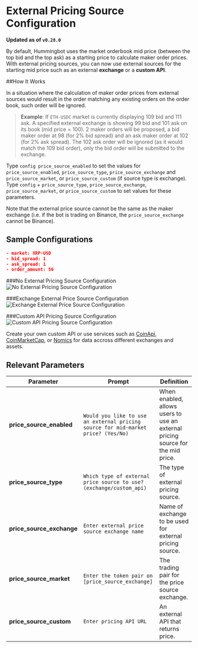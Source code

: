 # External Pricing Source Configuration

**Updated as of `v0.28.0`**

By default, Hummingbot uses the market orderbook mid price (between the top bid and the top ask) as a starting price to calculate maker order prices. 
With external pricing sources, you can now use external sources for the starting mid price such as an external **exchange** or a **custom API**.

##How It Works

In a situation where the calculation of maker order prices from external sources would result in the order matching any existing orders on the order book, such order will be ignored. 

>**Example**: If `ETH-USDC` market is currently displaying 109 bid and 111 ask. A specified external exchange is showing 99 bid and 101 ask on its book (mid price = 100). 2 maker orders will be proposed, a bid maker order at 98 (for 2% bid spread) and an ask maker order at 102 (for 2% ask spread). The 102 ask order will be ignored (as it would match the 109 bid order), only the bid order will be submitted to the exchange. 

Type `config price_source_enabled` to set the values for `price_source_enabled`, `price_source_type`, `price_source_exchange` and `price_source_market`, or `price_source_custom` (if source type is exchange). Type `config` + `price_source_type`, `price_source_exchange`, `price_source_market`, or `price_source_custom` to set values for these parameters.

Note that the external price source cannot be the same as the maker exchange (i.e. if the bot is trading on Binance, the `price_source_exchange` cannot be Binance). 

## Sample Configurations
```json
- market: XRP-USD
- bid_spread: 1
- ask_spread: 1
- order_amount: 56
```
###No External Pricing Source Configuration
![No External Pricing Source Configuration](/assets/img/price_source_None_config.PNG)

###Exchange External Price Source Configuration
![Exchange External Price Source Configuration](/assets/img/price_source_exchange_config.PNG)

###Custom API Pricing Source Configuration
![Custom API Pricing Source Configuration](/assets/img/price_source_custom_api_config.PNG)

Create your own custom API or use services such as [CoinApi](https://www.coinapi.io/), [CoinMarketCap](https://coinmarketcap.com/api/), or [Nomics](https://nomics.com/) for data accross different exchanges and assets.


## Relevant Parameters

| Parameter | Prompt | Definition |
|-----------|--------|------------|
| **price_source_enabled** | `Would you like to use an external pricing source for mid-market price? (Yes/No)` | When enabled, allows users to use an external pricing source for the mid price. |
| **price_source_type** | `Which type of external price source to use? (exchange/custom_api)` | The type of external pricing source. |
| **price_source_exchange** | `Enter external price source exchange name` | Name of exchange to be used for external pricing source. |
| **price_source_market** | `Enter the token pair on [price_source_exchange]` | The trading pair for the price source exchange. |
| **price_source_custom** | `Enter pricing API URL` | An external API that returns price. |